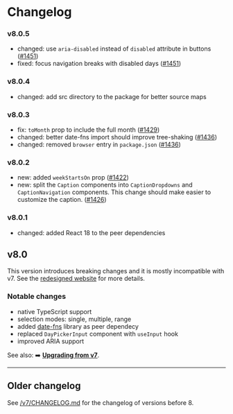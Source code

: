 # Changelog

### v8.0.5

- changed: use `aria-disabled` instead of `disabled` attribute in buttons ([#1451](https://github.com/gpbl/react-day-picker/pull/1451))
- fixed: focus navigation breaks with disabled days ([#1451](https://github.com/gpbl/react-day-picker/pull/1451))

### v8.0.4

- changed: add src directory to the package for better source maps

### v8.0.3

- fix: `toMonth` prop to include the full month ([#1429](https://github.com/gpbl/react-day-picker/pull/1429))
- changed: better date-fns import should improve tree-shaking ([#1436](https://github.com/gpbl/react-day-picker/pull/1436))
- changed: removed `browser` entry in `package.json` ([#1436](https://github.com/gpbl/react-day-picker/pull/1436))

### v8.0.2

- new: added `weekStartsOn` prop ([#1422](https://github.com/gpbl/react-day-picker/pull/1422))
- new: split the `Caption` components into `CaptionDropdowns` and `CaptionNavigation` components. This change should make easier to customize the caption. ([#1426](https://github.com/gpbl/react-day-picker/pull/1426))

### v8.0.1

- changed: added React 18 to the peer dependencies

## v8.0

This version introduces breaking changes and it is mostly incompatible with v7. See the [redesigned website](https://react-day-picker.js.org) for more details.

### Notable changes

- native TypeScript support
- selection modes: single, multiple, range
- added [date-fns](http://date-fns.org) library as peer dependecy
- replaced `DayPickerInput` component with `useInput` hook
- improved ARIA support

See also: ➡️ **[Upgrading from v7](https://react-day-picker.js.org/guides/upgrading)**.

---

## Older changelog

See [/v7/CHANGELOG.md](https://github.com/gpbl/react-day-picker/blob/v7/CHANGELOG.md) for the changelog of versions before 8.
